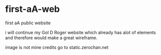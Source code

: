 # first-aA-web
first aA public website


i will continue my Gol D Roger website which already has alot of elements and therefore would make a great wireframe.

image is not mine credits go to
static.zerochan.net
